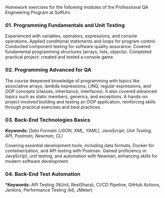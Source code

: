 Homework exercises for the following modules of the Professional QA Engineering Program at SoftUni:

### 01. Programming Fundamentals and Unit Testing
Experienced with variables, operators, expressions, and console operations. Applied conditional statements and loops for program control. Conducted component testing for software quality assurance. Covered fundamental programming structures (arrays, lists, objects). Completed practical project: created and tested a console game.

### 02. Programming Advanced for QA
The course deepened knowledge of programming with topics like associative arrays, lambda expressions, LINQ, regular expressions, and OOP concepts (classes, inheritance, interfaces). It also covered advanced topics such as static members, generics, and exceptions. A hands-on project involved building and testing an OOP application, reinforcing skills through practical exercises and best practices.

### 03. Back-End Technologies Basics
*__Keywords:__ Data Formats (JSON, XML, YAML), JavaScript, Unit Testing, API, Postman, Newman, CLI*

Covering essential development tools, including data formats, Docker for containerization, and API testing with Postman. Gained proficiency in JavaScript, unit testing, and automation with Newman, enhancing skills for modern software development

### 04. Back-End Test Automation
*__Keywords:__ API Testing (NUnit, RestSharp), CI/CD Pipeline, GitHub Actions, Jenkins, Performance Testing (k6, JMeter)


